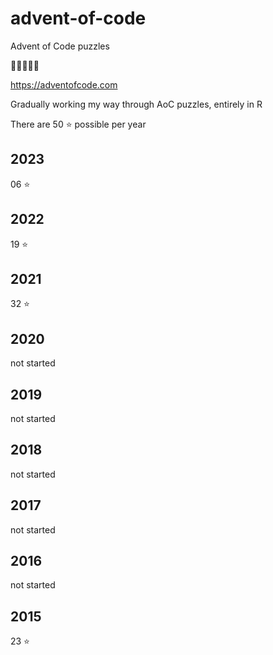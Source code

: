 # advent-of-code
Advent of Code puzzles

🎄🎄🎄🎄🎄

https://adventofcode.com

Gradually working my way through AoC puzzles, entirely in R

There are 50 ⭐ possible per year

## 2023

06 ⭐

## 2022

19 ⭐

## 2021

32 ⭐

## 2020

not started

## 2019

not started

## 2018

not started

## 2017

not started

## 2016

not started

## 2015

23 ⭐
